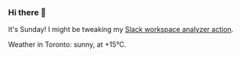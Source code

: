 ### Hi there :wave:

It's Sunday! I might be tweaking my [Slack workspace analyzer action](https://github.com/bewuethr/slack-analyzer).

Weather in Toronto: sunny, at +15°C.
